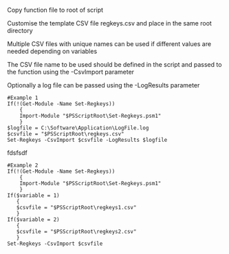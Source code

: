 Copy function file to root of script

Customise the template CSV file regkeys.csv and place in the same root directory

Multiple CSV files with unique names can be used if different values are needed depending on variables

The CSV file name to be used should be defined in the script and passed to the function using the -CsvImport parameter

Optionally a log file can be passed using the -LogResults parameter

    #Example 1
    If(!(Get-Module -Name Set-Regkeys))
        {
        Import-Module "$PSScriptRoot\Set-Regkeys.psm1"
        }
    $logfile = C:\Software\Application\LogFile.log
    $csvfile = "$PSScriptRoot\regkeys.csv"
    Set-Regkeys -CsvImport $csvfile -LogResults $logfile

fdsfsdf

    #Example 2
    If(!(Get-Module -Name Set-Regkeys))
        {
        Import-Module "$PSScriptRoot\Set-Regkeys.psm1"
        }
    If($variable = 1)
       {
       $csvfile = "$PSScriptRoot\regkeys1.csv"
       }
    If($variable = 2)
       {
       $csvfile = "$PSScriptRoot\regkeys2.csv"
       }
    Set-Regkeys -CsvImport $csvfile
